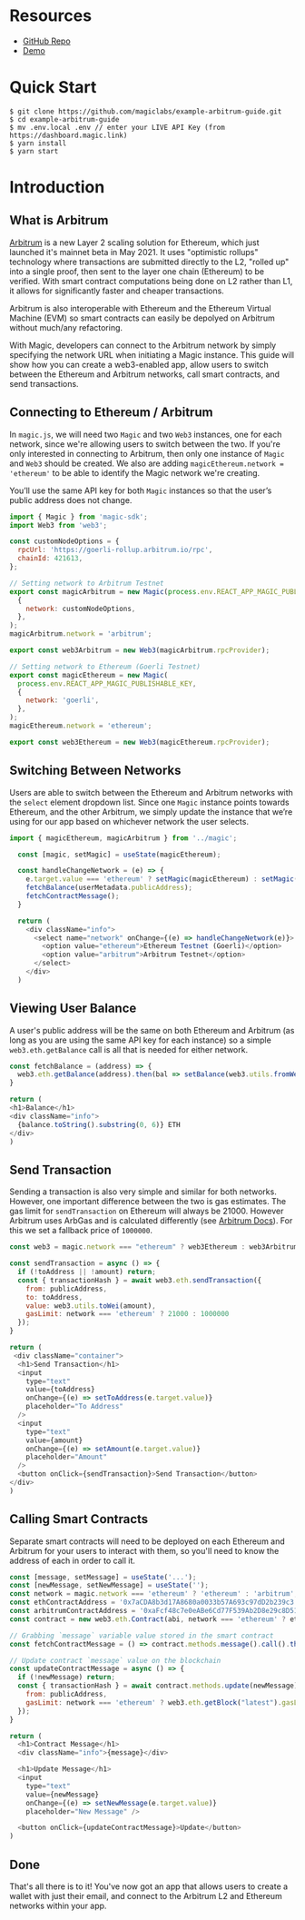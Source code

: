 # Resources
- [GitHub Repo](https://github.com/magiclabs/example-arbitrum-guide)
- [Demo](https://magic-arbitrum.vercel.app/login)

# Quick Start

```
$ git clone https://github.com/magiclabs/example-arbitrum-guide.git
$ cd example-arbitrum-guide
$ mv .env.local .env // enter your LIVE API Key (from https://dashboard.magic.link)
$ yarn install
$ yarn start
```

# Introduction

## What is Arbitrum

[Arbitrum](https://arbitrum.io) is a new Layer 2 scaling solution for Ethereum, which just launched it's mainnet beta in May 2021. It uses "optimistic rollups" technology where transactions are submitted directly to the L2, "rolled up" into a single proof, then sent to the layer one chain (Ethereum) to be verified. With smart contract computations being done on L2 rather than L1, it allows for significantly faster and cheaper transactions.

Arbitrum is also interoperable with Ethereum and the Ethereum Virtual Machine (EVM) so smart contracts can easily be depolyed on Arbitrum without much/any refactoring.

With Magic, developers can connect to the Arbitrum network by simply specifying the network URL when initiating a Magic instance. This guide will show how you can create a web3-enabled app, allow users to switch between the Ethereum and Arbitrum networks, call smart contracts, and send transactions. 

## Connecting to Ethereum / Arbitrum

In `magic.js`, we will need two `Magic` and two `Web3` instances, one for each network, since we're allowing users to switch between the two. If you're only interested in connecting to Arbitrum, then only one instance of `Magic` and `Web3` should be created. We also are adding `magicEthereum.network = 'ethereum'` to be able to identify the Magic network we're creating.

You’ll use the same API key for both `Magic` instances so that the user’s public address does not change. 

```js
import { Magic } from 'magic-sdk';
import Web3 from 'web3';

const customNodeOptions = {
  rpcUrl: 'https://goerli-rollup.arbitrum.io/rpc',
  chainId: 421613,
};

// Setting network to Arbitrum Testnet
export const magicArbitrum = new Magic(process.env.REACT_APP_MAGIC_PUBLISHABLE_KEY, 
  { 
    network: customNodeOptions,
  },
);
magicArbitrum.network = 'arbitrum';

export const web3Arbitrum = new Web3(magicArbitrum.rpcProvider);

// Setting network to Ethereum (Goerli Testnet)
export const magicEthereum = new Magic(
  process.env.REACT_APP_MAGIC_PUBLISHABLE_KEY, 
  { 
    network: 'goerli',
  },
);
magicEthereum.network = 'ethereum';

export const web3Ethereum = new Web3(magicEthereum.rpcProvider);
```

## Switching Between Networks

Users are able to switch between the Ethereum and Arbitrum networks with the `select` element dropdown list. Since one `Magic` instance points towards Ethereum, and the other Arbitrum, we simply update the instance that we’re using for our app based on whichever network the user selects.

```js
import { magicEthereum, magicArbitrum } from '../magic';

  const [magic, setMagic] = useState(magicEthereum);

  const handleChangeNetwork = (e) => {
    e.target.value === 'ethereum' ? setMagic(magicEthereum) : setMagic(magicArbitrum);
    fetchBalance(userMetadata.publicAddress);
    fetchContractMessage();
  }

  return (
    <div className="info">
      <select name="network" onChange={(e) => handleChangeNetwork(e)}>
        <option value="ethereum">Ethereum Testnet (Goerli)</option>
        <option value="arbitrum">Arbitrum Testnet</option>
      </select>
    </div>
  )
```

## Viewing User Balance

A user's public address will be the same on both Ethereum and Arbitrum (as long as you are using the same API key for each instance) so a simple `web3.eth.getBalance` call is all that is needed for either network.

```js
const fetchBalance = (address) => {
  web3.eth.getBalance(address).then(bal => setBalance(web3.utils.fromWei(bal)))
}

return (
<h1>Balance</h1>
<div className="info">
  {balance.toString().substring(0, 6)} ETH
</div>
)
```

## Send Transaction

Sending a transaction is also very simple and similar for both networks. However, one important difference between the two is gas estimates. The gas limit for `sendTransaction` on Ethereum will always be 21000. However Arbitrum uses ArbGas and is calculated differently (see [Arbitrum Docs](https://developer.offchainlabs.com/docs/arbgas)). For this we set a fallback price of `1000000`.

```js
const web3 = magic.network === "ethereum" ? web3Ethereum : web3Arbitrum;

const sendTransaction = async () => {
  if (!toAddress || !amount) return;
  const { transactionHash } = await web3.eth.sendTransaction({
    from: publicAddress,
    to: toAddress,
    value: web3.utils.toWei(amount),
    gasLimit: network === 'ethereum' ? 21000 : 1000000
  });
}

return (
 <div className="container">
  <h1>Send Transaction</h1>
  <input 
    type="text" 
    value={toAddress} 
    onChange={(e) => setToAddress(e.target.value)} 
    placeholder="To Address" 
  />
  <input 
    type="text" 
    value={amount} 
    onChange={(e) => setAmount(e.target.value)} 
    placeholder="Amount" 
  />
  <button onClick={sendTransaction}>Send Transaction</button>
</div>
)
```

## Calling Smart Contracts

Separate smart contracts will need to be deployed on each Ethereum and Arbitrum for your users to interact with them, so you'll need to know the address of each in order to call it. 

```js
const [message, setMessage] = useState('...');
const [newMessage, setNewMessage] = useState('');
const network = magic.network === 'ethereum' ? 'ethereum' : 'arbitrum';
const ethContractAddress = '0x7aCDA8b3d17A8680a0033b57A693c97dD2b239c3';
const arbitrumContractAddress = '0xaFcf48c7e0eABe6Cd77F539Ab2D8e29c8D5197Dc';
const contract = new web3.eth.Contract(abi, network === 'ethereum' ? ethContractAddress : arbitrumContractAddress);

// Grabbing `message` variable value stored in the smart contract
const fetchContractMessage = () => contract.methods.message().call().then(setMessage)

// Update contract `message` value on the blockchain
const updateContractMessage = async () => {
  if (!newMessage) return;
  const { transactionHash } = await contract.methods.update(newMessage).send({ 
    from: publicAddress, 
    gasLimit: network === 'ethereum' ? web3.eth.getBlock("latest").gasLimit : 1000000 
  });
}

return (
  <h1>Contract Message</h1>
  <div className="info">{message}</div>

  <h1>Update Message</h1>
  <input 
    type="text" 
    value={newMessage} 
    onChange={(e) => setNewMessage(e.target.value)} 
    placeholder="New Message" />

  <button onClick={updateContractMessage}>Update</button>
)
```

## Done

That's all there is to it! You've now got an app that allows users to create a wallet with just their email, and connect to the Arbitrum L2 and Ethereum networks within your app.
